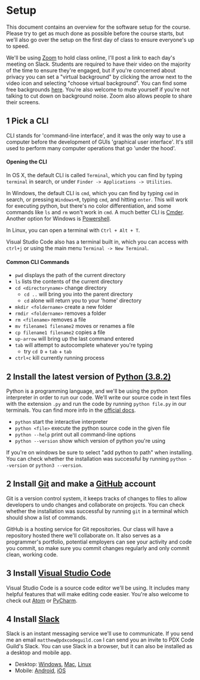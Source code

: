

# Setup

This document contains an overview for the software setup for the course. Please try to get as much done as possible before the course starts, but we'll also go over the setup on the first day of class to ensure everyone's up to speed.

We'll be using [Zoom](https://zoom.us/) to hold class online, I'll post a link to each day's meeting on Slack. Students are required to have their video on the majority of the time to ensure they're engaged, but if you're concerned about privacy you can set a "virtual background" by clicking the arrow next to the video icon and selecting "choose virtual background". You can find some free backgrounds [here](https://www.shutterstock.com/discover/free-virtual-backgrounds). You're also welcome to mute yourself if you're not talking to cut down on background noise. Zoom also allows people to share their screens.

## 1 Pick a CLI

CLI stands for 'command-line interface', and it was the only way to use a computer before the development of GUIs 'graphical user interface'. It's still used to perform many computer operations that go 'under the hood'.

#### Opening the CLI

In OS X, the default CLI is called `Terminal`, which you can find by typing `terminal` in search, or under `Finder -> Applications -> Utilities`.

In Windows, the default CLI is `cmd`, which you can find by typing `cmd` in search, or pressing `Windows+R`, typing `cmd`, and hitting `enter`. This will work for executing python, but there's no color differentiation, and some commands like `ls` and `rm` won't work in `cmd`. A much better CLI is [Cmder](http://cmder.net/). Another option for Windows is [Powershell](https://msdn.microsoft.com/en-us/powershell/scripting/setup/installing-windows-powershell).

In Linux, you can open a terminal with `Ctrl + Alt + T`.

Visual Studio Code also has a terminal built in, which you can access with `ctrl+j` or using the main menu `Terminal -> New Terminal`.

#### Common CLI Commands

- `pwd` displays the path of the current directory
- `ls` lists the contents of the current directory
- `cd <directoryname>` change directory
    - `cd ..` will bring you into the parent directory
    - `cd` alone will return you to your 'home' directory
- `mkdir <foldername>` create a new folder 
- `rmdir <foldername>` removes a folder
- `rm <filename>` removes a file
- `mv filename1 filename2` moves or renames a file
- `cp filename1 filename2` copies a file
- `up-arrow` will bring up the last command entered
- `tab` will attempt to autocomplete whatever you're typing
    - try `cd D` + `tab` + `tab`
- `ctrl+c` kill currently running process

## 2 Install the latest version of [Python (3.8.2)](https://www.python.org/downloads/)

Python is a programming language, and we'll be using the python interpreter in order to run our code. We'll write our source code in text files with the extension `.py` and run the code by running `python file.py` in our terminals. You can find more info in the [official docs](https://docs.python.org/3/using/cmdline.html).


- `python` start the interactive interpreter
- `python <file>` execute the python source code in the given file
- `python --help` print out all command-line options
- `python --version` show which version of python you're using

If you're on windows be sure to select "add python to path" when installing. You can check whether the installation was successful by running `python --version` or `python3 --version`.

## 2 Install [Git](https://git-scm.com/downloads) and make a [GitHub](https://github.com/) account

Git is a version control system, it keeps tracks of changes to files to allow developers to undo changes and collaborate on projects. You can check whether the installation was successful by running `git` in a terminal which should show a list of commands.

GitHub is a hosting service for Git repositories. Our class will have a repository hosted there we'll collaborate on. It also serves as a programmer's portfolio, potential employers can see your activity and code you commit, so make sure you commit changes regularly and only commit clean, working code.

## 3 Install [Visual Studio Code](https://code.visualstudio.com/)

Visual Studio Code is a source code editor we'll be using. It includes many helpful features that will make editing code easier. You're also welcome to check out [Atom](https://atom.io/) or [PyCharm](https://www.jetbrains.com/pycharm/).

## 4 Install [Slack](https://slack.com/)

Slack is an instant messaging service we'll use to communicate. If you send me an email `matthew@pdxcodeguild.com` I can send you an invite to PDX Code Guild's Slack. You can use Slack in a browser, but it can also be installed as a desktop and mobile app.

- Desktop: [Windows](https://slack.com/downloads/windows), [Mac](https://slack.com/downloads/mac), [Linux](https://slack.com/downloads/linux)
- Mobile: [Android](https://slack.com/downloads/android), [iOS](https://slack.com/downloads/ios)
